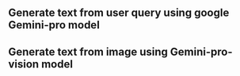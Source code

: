 ## Generate text from user query using google Gemini-pro model

## Generate text from image using Gemini-pro-vision model